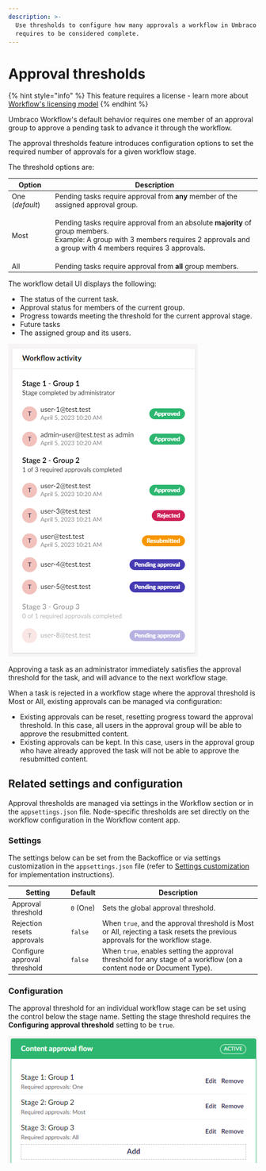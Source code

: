 ```yaml
---
description: >-
  Use thresholds to configure how many approvals a workflow in Umbraco Workflow
  requires to be considered complete.
---
```


# Approval thresholds

{% hint style="info" %}
This feature requires a license - learn more about [Workflow's licensing model](https://umbraco.com/products/umbraco-workflow)
{% endhint %}

Umbraco Workflow's default behavior requires one member of an approval group to approve a pending task to advance it through the workflow.

The approval thresholds feature introduces configuration options to set the required number of approvals for a given workflow stage.

The threshold options are:

| Option          | Description                                                                                                                                                                                                 |
| --------------- | ----------------------------------------------------------------------------------------------------------------------------------------------------------------------------------------------------------- |
| One (_default_) | Pending tasks require approval from **any** member of the assigned approval group.                                                                                                                          |
| Most            | <p>Pending tasks require approval from an absolute <strong>majority</strong> of group members.<br>Example: A group with 3 members requires 2 approvals and a group with 4 members requires 3 approvals.</p> |
| All             | Pending tasks require approval from **all** group members.                                                                                                                                                  |

The workflow detail UI displays the following:

* The status of the current task.
* Approval status for members of the current group.
* Progress towards meeting the threshold for the current approval stage.
* Future tasks
* The assigned group and its users.

![Tasklist with approval thresholds](<images/tasklist-with-approval-thresholds (1).png>)

Approving a task as an administrator immediately satisfies the approval threshold for the task, and will advance to the next workflow stage.

When a task is rejected in a workflow stage where the approval threshold is Most or All, existing approvals can be managed via configuration:

* Existing approvals can be reset, resetting progress toward the approval threshold. In this case, all users in the approval group will be able to approve the resubmitted content.
* Existing approvals can be kept. In this case, users in the approval group who have already approved the task will not be able to approve the resubmitted content.

## Related settings and configuration

Approval thresholds are managed via settings in the Workflow section or in the `appsettings.json` file. Node-specific thresholds are set directly on the workflow configuration in the Workflow content app.

### Settings

The settings below can be set from the Backoffice or via settings customization in the `appsettings.json` file (refer to [Settings customization](configuration.md#settingscustomization) for implementation instructions).

| Setting                      | Default   | Description                                                                                                                    |
| ---------------------------- | --------- | ------------------------------------------------------------------------------------------------------------------------------ |
| Approval threshold           | `0` (One) | Sets the global approval threshold.                                                                                            |
| Rejection resets approvals   | `false`   | When `true`, and the approval threshold is Most or All, rejecting a task resets the previous approvals for the workflow stage. |
| Configure approval threshold | `false`   | When `true`, enables setting the approval threshold for any stage of a workflow (on a content node or Document Type).          |

### Configuration

The approval threshold for an individual workflow stage can be set using the control below the stage name. Setting the stage threshold requires the **Configuring approval threshold** setting to be `true`.

![Setting approval threshold for individual workflow stages](<images/approval-flow-with-thresholds (1).png>)
